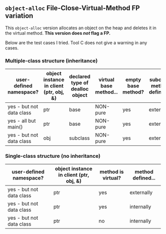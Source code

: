 ## `object-alloc` File-Close-Virtual-Method FP variation

This `object-alloc` version allocates an object on the heap and deletes it in the virtual method. **This version does *not* flag a FP.**

Below are the test cases I tried. Tool C does not give a warning in any cases.

### Multiple-class structure (inheritance)

user-defined namespace? | object instance in client (ptr, obj, &) | declared type of dealloc object | virtual base method... | empty base method? | subclass method defined...
--- | --- | --- | --- | --- | ---
yes - but not data class | ptr | base | NON-pure | yes | externally
yes - all but main() | ptr | base | NON-pure | yes | externally
yes - but not data class | obj | subclass | NON-pure | yes | externally


### Single-class structure (no inheritance)

user-defined namespace? | object instance in client (ptr, obj, &) | method is virtual? | method defined...
--- |--- |--- | ---
yes - but not data class | ptr | yes | externally
yes - but not data class | ptr | yes | internally
yes - but not data class | ptr | no | internally

